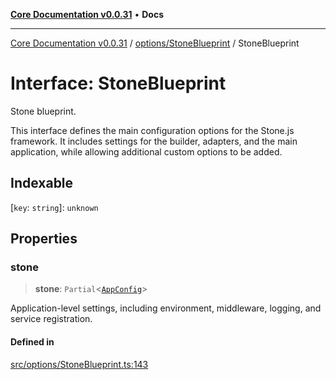 [**Core Documentation v0.0.31**](../../../README.md) • **Docs**

***

[Core Documentation v0.0.31](../../../modules.md) / [options/StoneBlueprint](../README.md) / StoneBlueprint

# Interface: StoneBlueprint

Stone blueprint.

This interface defines the main configuration options for the Stone.js framework.
It includes settings for the builder, adapters, and the main application,
while allowing additional custom options to be added.

## Indexable

 \[`key`: `string`\]: `unknown`

## Properties

### stone

> **stone**: `Partial`\<[`AppConfig`](AppConfig.md)\>

Application-level settings, including environment, middleware, logging, and service registration.

#### Defined in

[src/options/StoneBlueprint.ts:143](https://github.com/stonemjs/core/blob/c4dbb69a8c86aa6134b62f7d9cac7dabb444c749/src/options/StoneBlueprint.ts#L143)

